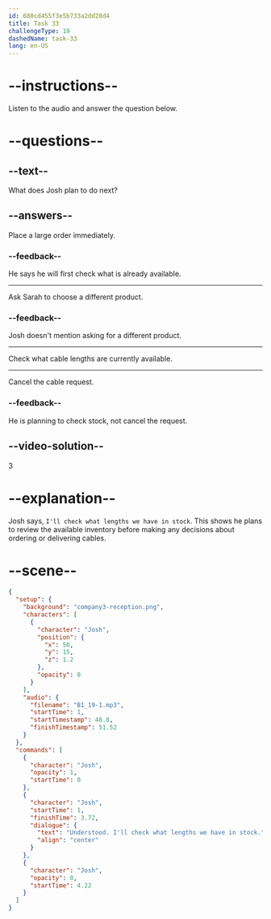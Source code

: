 ```yaml
---
id: 680cd455f3e5b733a2dd20d4
title: Task 33
challengeType: 19
dashedName: task-33
lang: en-US
---
```


<!-- (Audio) Josh: Understood. I'll check what lengths we have in stock. -->

# --instructions--

Listen to the audio and answer the question below.

# --questions--

## --text--

What does Josh plan to do next?

## --answers--

Place a large order immediately.

### --feedback--

He says he will first check what is already available.

---

Ask Sarah to choose a different product.

### --feedback--

Josh doesn't mention asking for a different product.

---

Check what cable lengths are currently available.

---

Cancel the cable request.

### --feedback--

He is planning to check stock, not cancel the request.

## --video-solution--

3

# --explanation--

Josh says, `I'll check what lengths we have in stock`. This shows he plans to review the available inventory before making any decisions about ordering or delivering cables.

# --scene--

```json
{
  "setup": {
    "background": "company3-reception.png",
    "characters": [
      {
        "character": "Josh",
        "position": {
          "x": 50,
          "y": 15,
          "z": 1.2
        },
        "opacity": 0
      }
    ],
    "audio": {
      "filename": "B1_19-1.mp3",
      "startTime": 1,
      "startTimestamp": 48.8,
      "finishTimestamp": 51.52
    }
  },
  "commands": [
    {
      "character": "Josh",
      "opacity": 1,
      "startTime": 0
    },
    {
      "character": "Josh",
      "startTime": 1,
      "finishTime": 3.72,
      "dialogue": {
        "text": "Understood. I'll check what lengths we have in stock.",
        "align": "center"
      }
    },
    {
      "character": "Josh",
      "opacity": 0,
      "startTime": 4.22
    }
  ]
}
```
